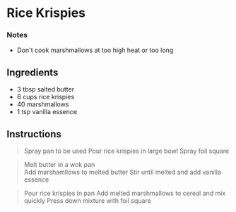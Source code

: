 # Rice Krispies

### Notes

- Don't cook marshmallows at too high heat or too long

## Ingredients

- 3 tbsp salted butter
- 6 cups rice krispies
- 40 marshmallows
- 1 tsp vanilla essence

## Instructions 

> Spray pan to be used
> Pour rice krispies in large bowl
> Spray foil square

> Melt butter in a wok pan  
> Add marshamllows to melted butter 
> Stir until melted and add vanilla essence

> Pour rice krispies in pan 
> Add melted marshmallows to cereal and mix quickly 
> Press down mixture with foil square
